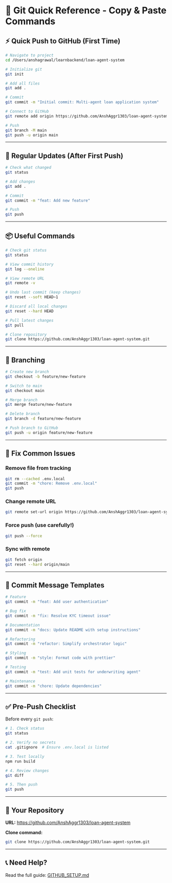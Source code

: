 # 🚀 Git Quick Reference - Copy & Paste Commands

## ⚡ **Quick Push to GitHub (First Time)**

```bash
# Navigate to project
cd /Users/anshagrawal/learnbackend/loan-agent-system

# Initialize git
git init

# Add all files
git add .

# Commit
git commit -m "Initial commit: Multi-agent loan application system"

# Connect to GitHub
git remote add origin https://github.com/AnshAggr1303/loan-agent-system.git

# Push
git branch -M main
git push -u origin main
```

---

## 🔄 **Regular Updates (After First Push)**

```bash
# Check what changed
git status

# Add changes
git add .

# Commit
git commit -m "feat: Add new feature"

# Push
git push
```

---

## 📦 **Useful Commands**

```bash
# Check git status
git status

# View commit history
git log --oneline

# View remote URL
git remote -v

# Undo last commit (keep changes)
git reset --soft HEAD~1

# Discard all local changes
git reset --hard HEAD

# Pull latest changes
git pull

# Clone repository
git clone https://github.com/AnshAggr1303/loan-agent-system.git
```

---

## 🌿 **Branching**

```bash
# Create new branch
git checkout -b feature/new-feature

# Switch to main
git checkout main

# Merge branch
git merge feature/new-feature

# Delete branch
git branch -d feature/new-feature

# Push branch to GitHub
git push -u origin feature/new-feature
```

---

## 🔧 **Fix Common Issues**

### Remove file from tracking
```bash
git rm --cached .env.local
git commit -m "chore: Remove .env.local"
git push
```

### Change remote URL
```bash
git remote set-url origin https://github.com/AnshAggr1303/loan-agent-system.git
```

### Force push (use carefully!)
```bash
git push --force
```

### Sync with remote
```bash
git fetch origin
git reset --hard origin/main
```

---

## 📝 **Commit Message Templates**

```bash
# Feature
git commit -m "feat: Add user authentication"

# Bug fix
git commit -m "fix: Resolve KYC timeout issue"

# Documentation
git commit -m "docs: Update README with setup instructions"

# Refactoring
git commit -m "refactor: Simplify orchestrator logic"

# Styling
git commit -m "style: Format code with prettier"

# Testing
git commit -m "test: Add unit tests for underwriting agent"

# Maintenance
git commit -m "chore: Update dependencies"
```

---

## ✅ **Pre-Push Checklist**

Before every `git push`:

```bash
# 1. Check status
git status

# 2. Verify no secrets
cat .gitignore  # Ensure .env.local is listed

# 3. Test locally
npm run build

# 4. Review changes
git diff

# 5. Then push
git push
```

---

## 🎯 **Your Repository**

**URL:** https://github.com/AnshAggr1303/loan-agent-system

**Clone command:**
```bash
git clone https://github.com/AnshAggr1303/loan-agent-system.git
```

---

## 📞 **Need Help?**

Read the full guide: [GITHUB_SETUP.md](./GITHUB_SETUP.md)